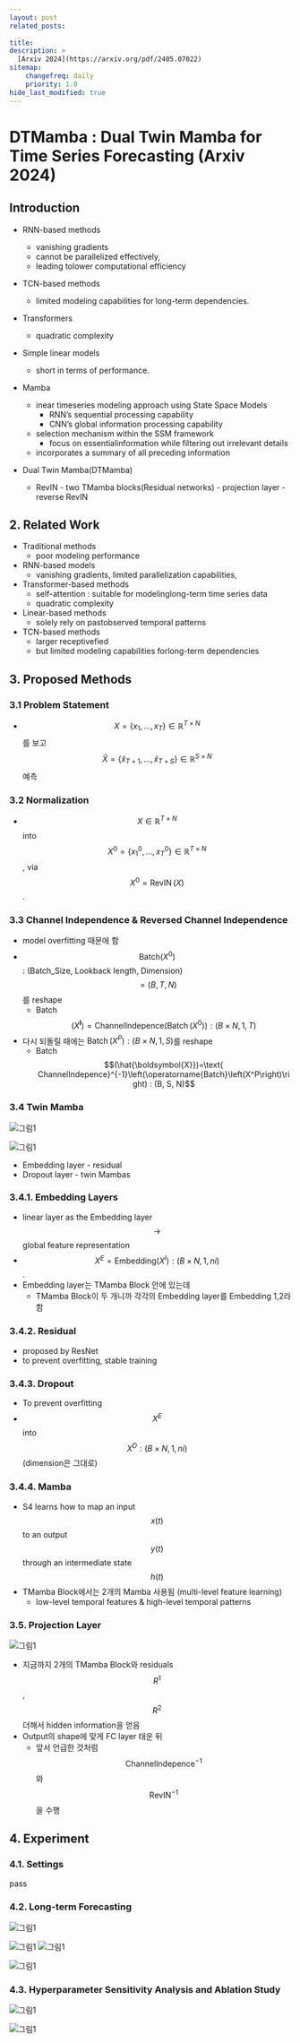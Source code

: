 ```yaml
---
layout: post
related_posts:
  _
title: 
description: >
  [Arxiv 2024](https://arxiv.org/pdf/2405.07022)
sitemap:
    changefreq: daily
    priority: 1.0
hide_last_modified: true
---
```


# DTMamba : Dual Twin Mamba for Time Series Forecasting (Arxiv 2024)

## Introduction

- RNN-based methods
  - vanishing gradients
  - cannot be parallelized effectively,
  - leading tolower computational efficiency
- TCN-based methods
  - limited modeling capabilities for long-term dependencies.
- Transformers
  - quadratic complexity
- Simple linear models
  - short in terms of performance.

- Mamba
  - inear timeseries modeling approach using State Space Models
    - RNN’s sequential processing capability
    - CNN’s global information processing capability
  - selection mechanism within the SSM framework
    - focus on essentialinformation while filtering out irrelevant details
  - incorporates a summary of all preceding information

- Dual Twin Mamba(DTMamba)
  - RevIN - two TMamba blocks(Residual networks) - projection layer - reverse RevIN 

## 2. Related Work

- Traditional methods
  - poor modeling performance
- RNN-based models
  - vanishing gradients, limited parallelization capabilities,
- Transformer-based methods
  - self-attention : suitable for modelinglong-term time series data
  - quadratic complexity
- Linear-based methods
  - solely rely on pastobserved temporal patterns
- TCN-based methods
  - larger receptivefied
  - but limited modeling capabilities forlong-term dependencies

## 3. Proposed Methods

### 3.1 Problem Statement

-  $$X=\left\{x_1, \ldots, x_T\right\} \in \mathbb{R}^{T \times N}$$를 보고 $$\hat{X}=\left\{\hat{x}_{T+1}, \ldots, \hat{x}_{T+S}\right\} \in \mathbb{R}^{S \times N}$$ 예측

### 3.2 Normalization

-  $$X \in \mathbb{R}^{T \times N}$$  into $$X^0=\left\{x_1^0, \ldots, x_T^0\right\} \in \mathbb{R}^{T \times N}$$, via $$X^0=\operatorname{RevIN}(X)$$.

### 3.3 Channel Independence & Reversed Channel Independence 

- model overfitting 때문에 함
- $$\text{Batch}\left(X^0\right)$$:  (Batch_Size, Lookback length, Dimension) $$= (B, T, N)$$ 를 reshape
  - Batch $$\left(X^{\boldsymbol{I}}\right)= \text{ChannelIndepence}\left(\operatorname{Batch}\left(X^0\right)\right) : (B \times N, 1, T)$$
- 다시 되돌릴 때에는 $\operatorname{Batch}\left(X^P\right):(B \times N, 1, S)$를 reshape
  - Batch $$(\hat{\boldsymbol{X}})=\text{ ChannelIndepence}^{-1}\left(\operatorname{Batch}\left(X^P\right)\right) : (B, S, N)$$

### 3.4 Twin Mamba

![그림1](/assets/img/timeseries/DTMamba/fig1.png)

![그림1](/assets/img/timeseries/DTMamba/fig2.png)

- Embedding layer - residual
- Dropout layer - twin Mambas

### 3.4.1. Embedding Layers

- linear layer as the Embedding layer $$\to$$ global feature representation
- $$X^E = \text{Embedding}(X^I):(B \times N, 1, ni)$$.
- Embedding layer는 TMamba Block 안에 있는데
  - TMamba Block이 두 개니까 각각의 Embedding layer를 Embedding 1,2라 함

### 3.4.2. Residual

- proposed by ResNet
- to prevent overfitting, stable training

### 3.4.3. Dropout

- To prevent overfitting
- $$X^E$$ into $$X^D:(B \times N, 1, n i)$$ (dimension은 그대로)

### 3.4.4. Mamba

- S4 learns how to map an input $$x(t)$$ to an output $$y(t)$$ through an intermediate state $$h(t)$$
- TMamba Block에서는 2개의 Mamba 사용됨 (multi-level feature learning)
  - low-level temporal features & high-level temporal patterns

### 3.5. Projection Layer

![그림1](/assets/img/timeseries/DTMamba/algorithm1.png)

- 지금까지 2개의 TMamba Block와 residuals $$R^1$$, $$R^2$$ 더해서 hidden information을 얻음
- Output의 shape에 맞게 FC layer 태운 뒤
  - 앞서 언급한 것처럼 $$\text{ ChannelIndepence}^{-1}$$와 $$\text{RevIN}^{-1}$$을 수행

## 4. Experiment

### 4.1. Settings

pass

### 4.2. Long-term Forecasting

![그림1](/assets/img/timeseries/DTMamba/table1.png)

![그림1](/assets/img/timeseries/DTMamba/table2-1.png)
![그림1](/assets/img/timeseries/DTMamba/table2-2.png)

![그림1](/assets/img/timeseries/DTMamba/table3.png)

### 4.3. Hyperparameter Sensitivity Analysis and Ablation Study

![그림1](/assets/img/timeseries/DTMamba/table4.png)

![그림1](/assets/img/timeseries/DTMamba/table5.png)



